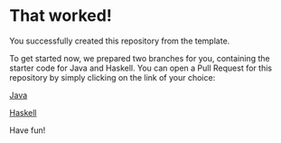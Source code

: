 # That worked!

You successfully created this repository from the template.

To get started now, we prepared two branches for you, containing the starter code for Java and Haskell.
You can open a Pull Request for this repository by simply clicking on the link of your choice:

[Java](https://github.com/Shentsi/SS25-Compiler_Design/compare/main...starter/java)

[Haskell](https://github.com/Shentsi/SS25-Compiler_Design/compare/main...starter/haskell)

Have fun!

